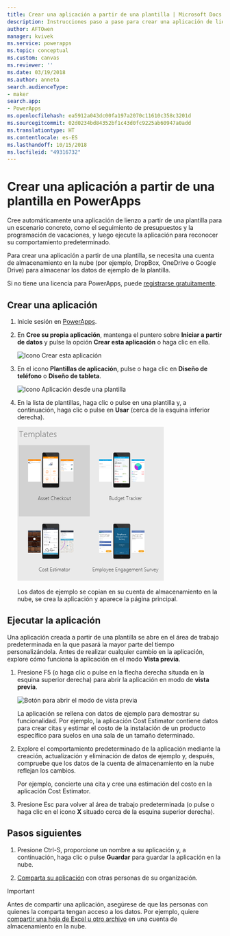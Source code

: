 ```yaml
---
title: Crear una aplicación a partir de una plantilla | Microsoft Docs
description: Instrucciones paso a paso para crear una aplicación de lienzo automáticamente a partir de una plantilla de PowerApps.
author: AFTOwen
manager: kvivek
ms.service: powerapps
ms.topic: conceptual
ms.custom: canvas
ms.reviewer: ''
ms.date: 03/19/2018
ms.author: anneta
search.audienceType:
- maker
search.app:
- PowerApps
ms.openlocfilehash: ea5912a043dc00fa197a2070c11610c358c3201d
ms.sourcegitcommit: 02d0234bd84352bf1c43d0fc9225ab60947a0add
ms.translationtype: HT
ms.contentlocale: es-ES
ms.lasthandoff: 10/15/2018
ms.locfileid: "49316732"
---
```

# <a name="create-a-canvas-app-from-a-template-in-powerapps"></a>Crear una aplicación a partir de una plantilla en PowerApps

Cree automáticamente una aplicación de lienzo a partir de una plantilla para un escenario concreto, como el seguimiento de presupuestos y la programación de vacaciones, y luego ejecute la aplicación para reconocer su comportamiento predeterminado.

Para crear una aplicación a partir de una plantilla, se necesita una cuenta de almacenamiento en la nube (por ejemplo, DropBox, OneDrive o Google Drive) para almacenar los datos de ejemplo de la plantilla.

Si no tiene una licencia para PowerApps, puede [registrarse gratuitamente](../signup-for-powerapps.md).

## <a name="create-an-app"></a>Crear una aplicación

1. Inicie sesión en [PowerApps](http://web.powerapps.com?utm_source=padocs&utm_medium=linkinadoc&utm_campaign=referralsfromdoc).

1. En **Cree su propia aplicación**, mantenga el puntero sobre **Iniciar a partir de datos** y pulse la opción **Crear esta aplicación** o haga clic en ella.

    ![Icono Crear esta aplicación](./media/get-started-test-drive/make-this-app.png)

1. En el icono **Plantillas de aplicación**, pulse o haga clic en **Diseño de teléfono** o **Diseño de tableta**.

    ![Icono Aplicación desde una plantilla](./media/get-started-test-drive/template-tile.png)

4. En la lista de plantillas, haga clic o pulse en una plantilla y, a continuación, haga clic o pulse en **Usar** (cerca de la esquina inferior derecha).

    ![Abrir una plantilla de PowerApps](./media/get-started-test-drive/open-template.png)

    Los datos de ejemplo se copian en su cuenta de almacenamiento en la nube, se crea la aplicación y aparece la página principal.

## <a name="run-the-app"></a>Ejecutar la aplicación
Una aplicación creada a partir de una plantilla se abre en el área de trabajo predeterminada en la que pasará la mayor parte del tiempo personalizándola. Antes de realizar cualquier cambio en la aplicación, explore cómo funciona la aplicación en el modo **Vista previa**.

1. Presione F5 (o haga clic o pulse en la flecha derecha situada en la esquina superior derecha) para abrir la aplicación en modo de **vista previa**.

    ![Botón para abrir el modo de vista previa](./media/get-started-test-drive/open-preview.png)

    La aplicación se rellena con datos de ejemplo para demostrar su funcionalidad. Por ejemplo, la aplicación Cost Estimator contiene datos para crear citas y estimar el costo de la instalación de un producto específico para suelos en una sala de un tamaño determinado.

4. Explore el comportamiento predeterminado de la aplicación mediante la creación, actualización y eliminación de datos de ejemplo y, después, compruebe que los datos de la cuenta de almacenamiento en la nube reflejan los cambios.

    Por ejemplo, concierte una cita y cree una estimación del costo en la aplicación Cost Estimator.

5. Presione Esc para volver al área de trabajo predeterminada (o pulse o haga clic en el icono **X** situado cerca de la esquina superior derecha).

## <a name="next-steps"></a>Pasos siguientes
1. Presione Ctrl-S, proporcione un nombre a su aplicación y, a continuación, haga clic o pulse **Guardar** para guardar la aplicación en la nube.

1. [Comparta su aplicación](share-app.md) con otras personas de su organización.

> [!IMPORTANT]
> Antes de compartir una aplicación, asegúrese de que las personas con quienes la comparta tengan acceso a los datos. Por ejemplo, quiere [compartir una hoja de Excel u otro archivo](share-app-data.md) en una cuenta de almacenamiento en la nube.
